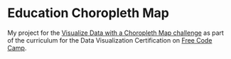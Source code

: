 # Education Choropleth Map

My project for the [Visualize Data with a Choropleth Map challenge](https://learn.freecodecamp.org/data-visualization/data-visualization-projects/visualize-data-with-a-choropleth-map) as part of the curriculum for the Data Visualization Certification on [Free Code Camp](https://www.freecodecamp.org).
